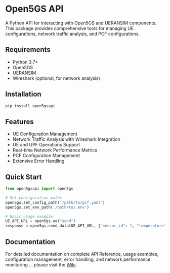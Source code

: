 # Open5GS API

A Python API for interacting with Open5GS and UERANSIM components. This package provides comprehensive tools for managing UE configurations, network traffic analysis, and PCF configurations.

## Requirements

- Python 3.7+
- Open5GS
- UERANSIM
- Wireshark (optional, for network analysis)

## Installation

```bash
pip install open5gsapi
```

## Features

- UE Configuration Management
- Network Traffic Analysis with Wireshark Integration
- UE and UPF Operations Support
- Real-time Network Performance Metrics
- PCF Configuration Management
- Extensive Error Handling

## Quick Start

```python
from open5gsapi import open5gs

# Set configuration paths
open5gs.set_config_path('/path/to/pcf.yaml')
open5gs.set_env_path('/path/to/.env')

# Basic usage example
UE_API_URL = open5gs.ue("send")
response = open5gs.send_data(UE_API_URL, {"sensor_id": 1, "temperature": 25.5})
```

## Documentation

For detailed documentation on complete API Reference, usage examples, configuration management, error handling, and network performance monitoring ... please visit the [Wiki](https://github.com/ashwinsathish/Open5GS-API/wiki).
